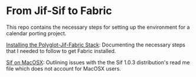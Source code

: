# From Jif-Sif to Fabric
This repo contains the necessary steps for setting up the environment for a calendar porting project. 

[Installing the Polyglot-Jif-Fabric Stack](https://github.com/K33TY/Polyglot-Jif-Fabric-Stack/blob/master/Polyglot-Jif-Fabric-Stack.md): 
Documenting the necessary steps that I needed to follow to get Fabric installed. 

[Sif on MacOSX](https://github.com/K33TY/Polyglot-Jif-Fabric-Stack/blob/master/Sif-On-MacOSX.md): 
Outlining issues with the the Sif 1.0.3 distribution's read me file which does not account for MacOSX users.
